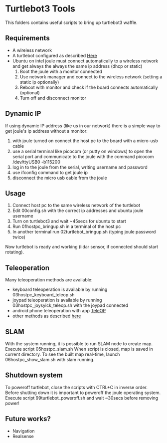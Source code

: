 # Turtlebot3 Tools

This folders contains useful scripts to bring up turtlebot3 waffle.

## Requirements
* A wireless network
* A turtlebot configured as described [Here](http://webcache.googleusercontent.com/search?q=cache:https://turtlebot3.readthedocs.io/en/latest/sbc_software.html)
* Ubuntu on intel joule must connect automatically to a wireless network and get always the always the same ip address (dhcp or static)
    1. Boot the joule with a monitor connected
    2. Use network manager and connect to the wireless network (setting a static ip optionally)
    3. Reboot with monitor and check if the board connects automatically (optional)
    4. Turn off and disconnect monitor

## Dynamic IP
If using dynamic IP address (like us in our network) there is a simple way to get joule's ip address without a monitor:
1. with joule turned on connect the host pc to the board with a micro-usb cable
2. use a serial terminal like picocom (or putty on windows) to open the serial port and communicate to the joule with the command picocom /dev/ttyUSB0 -b115200
3. log in to the joule from the serial, writing username and password
4. use ifconfig command to get joule ip
5. disconnect the micro usb cable from the joule

## Usage
1. Connect host pc to the same wireless network of the turtlebot
2. Edit 00config.sh with the correct ip addresses and ubuntu joule username
3. Turn on turtlebot3 and wait ~45secs for ubuntu to start
4. Run 01hostpc_bringup.sh in a terminal of the host pc
5. In another terminal run 02turtlebot_bringup.sh (typing joule password twice)

Now turtlebot is ready and working (lidar sensor, if connected should start rotating).

## Teleoperation
Many teleoperation methods are available:
* keyboard teleoperation is available by running 03hostpc_keyboard_teleop.sh
* joypad teleoperation is available by running 03hostpc_joysyick_teleop.sh with the joypad connected
* android phone teleoperation with app [TeleOP](https://play.google.com/store/apps/details?id=com.github.rosjava.android_apps.teleop.indigo)
* other methods as described [here](http://emanual.robotis.com/docs/en/platform/turtlebot3/teleoperation/)

## SLAM
With the system running, it is possible to run SLAM node to create map.
Execute script 05hostpc_slam.sh
When script is closed, map is saved in current directory.
To see the built map real-time, launch 06hostpc_show_slam.sh with slam running.

## Shutdown system
To poweroff turtlebot, close the scripts with CTRL+C in inverse order.
Before shutting down it is important to poweroff the joule operating system.
Execute script 99turtlebot_poweroff.sh and wait ~30secs before removing power!

## Future works?
* Navigation
* Realsense


